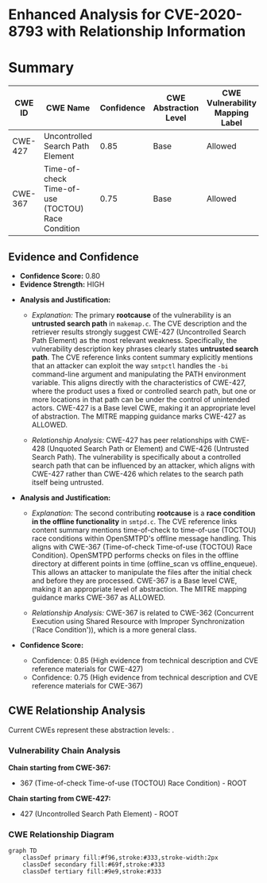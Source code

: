 # Enhanced Analysis for CVE-2020-8793 with Relationship Information

# Summary
| CWE ID | CWE Name | Confidence | CWE Abstraction Level | CWE Vulnerability Mapping Label | CWE-Vulnerability Mapping Notes |
|---|---|---|---|---|---|
| CWE-427 | Uncontrolled Search Path Element | 0.85 | Base | Allowed | Primary CWE |
| CWE-367 | Time-of-check Time-of-use (TOCTOU) Race Condition | 0.75 | Base | Allowed | Secondary Candidate |

## Evidence and Confidence

*   **Confidence Score:** 0.80
*   **Evidence Strength:** HIGH

- **Analysis and Justification:**
  - *Explanation:* The primary **rootcause** of the vulnerability is an **untrusted search path** in `makemap.c`. The CVE description and the retriever results strongly suggest CWE-427 (Uncontrolled Search Path Element) as the most relevant weakness. Specifically, the vulnerability description key phrases clearly states **untrusted search path**. The CVE reference links content summary explicitly mentions that an attacker can exploit the way `smtpctl` handles the `-bi` command-line argument and manipulating the PATH environment variable. This aligns directly with the characteristics of CWE-427, where the product uses a fixed or controlled search path, but one or more locations in that path can be under the control of unintended actors. CWE-427 is a Base level CWE, making it an appropriate level of abstraction. The MITRE mapping guidance marks CWE-427 as ALLOWED.

  - *Relationship Analysis:* CWE-427 has peer relationships with CWE-428 (Unquoted Search Path or Element) and CWE-426 (Untrusted Search Path). The vulnerability is specifically about a controlled search path that can be influenced by an attacker, which aligns with CWE-427 rather than CWE-426 which relates to the search path itself being untrusted.

- **Analysis and Justification:**
  - *Explanation:* The second contributing **rootcause** is a **race condition in the offline functionality** in `smtpd.c`. The CVE reference links content summary mentions time-of-check to time-of-use (TOCTOU) race conditions within OpenSMTPD's offline message handling. This aligns with CWE-367 (Time-of-check Time-of-use (TOCTOU) Race Condition). OpenSMTPD performs checks on files in the offline directory at different points in time (offline_scan vs offline_enqueue). This allows an attacker to manipulate the files after the initial check and before they are processed. CWE-367 is a Base level CWE, making it an appropriate level of abstraction. The MITRE mapping guidance marks CWE-367 as ALLOWED.

  - *Relationship Analysis:* CWE-367 is related to CWE-362 (Concurrent Execution using Shared Resource with Improper Synchronization ('Race Condition')), which is a more general class.

- **Confidence Score:**
  - Confidence: 0.85 (High evidence from technical description and CVE reference materials for CWE-427)
  - Confidence: 0.75 (High evidence from technical description and CVE reference materials for CWE-367)


## CWE Relationship Analysis

Current CWEs represent these abstraction levels: .


### Vulnerability Chain Analysis

**Chain starting from CWE-367:**
- 367 (Time-of-check Time-of-use (TOCTOU) Race Condition) - ROOT


**Chain starting from CWE-427:**
- 427 (Uncontrolled Search Path Element) - ROOT



### CWE Relationship Diagram

```mermaid
graph TD
    classDef primary fill:#f96,stroke:#333,stroke-width:2px
    classDef secondary fill:#69f,stroke:#333
    classDef tertiary fill:#9e9,stroke:#333
```
